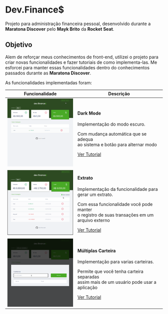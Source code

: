 # Dev.Finance$

Projeto para administração financeira pessoal, desenvolvido durante a **Maratona Discover** pelo **Mayk Brito** da **Rocket Seat**.

## Objetivo

Alem de reforçar meus conhecimentos de front-end, utilizei o projeto para criar novas funcionalidades e fazer tutoriais de como implementa-las.
Me esforcei para manter essas funcionalidades dentro do conhecimentos passados durante as **Maratona Discover**.

As funcionalidades implementadas foram:

<table id="wallets-table">
  <thead>
    <tr>
      <th>Funcionalidade</th>
      <th>Descrição</th>
    </tr>
  </thead>
  <tbody>
    <tr>
      <td>
        <img width="280px" src="./docs/assets/dark_mode.gif">
      </td>
      <td>
      <h4>Dark Mode</h4>
      <p>Implementação do modo escuro.<p>
      <span>Com mudança automática que se adequa</span></br>
      <span>ao sistema e botão para alternar modo</span></br>
      <p>
        <a href="./docs/dark_mode_tutorial.md">Ver Tutorial</a>
      </p>
      </td>
    </tr>
    <tr>
      <td>
        <img width="280px" src="./docs/assets/extract.gif">
      </td>
      <td>
      <h4>Extrato</h4>
      <p>Implementação da funcionalidade para gerar um extrato.<p>
      <span>Com essa funcionalidade você pode manter</span></br>
      <span>o registro de suas transações em um arquivo externo </span></br>
      <p>
        <a href="./docs/extract.md">Ver Tutorial</a>
      </p>
      </td>
    </tr>
    <tr>
      <td>
        <img width="280px" src="./docs/assets/wallet_test.gif">
      </td>
      <td>
      <h4>Múltiplas Carteira</h4>
      <p>Implementação para varias carteiras.<p>
      <span>Permite que você tenha carteira separadas</span></br>
      <span>assim mais de um usuário pode usar a aplicação</span></br>
      <p>
        <a href="./docs/wallets_tutorial.md">Ver Tutorial</a>
      </p>
      </td>
    </tr>
  </tbody>
</table>
